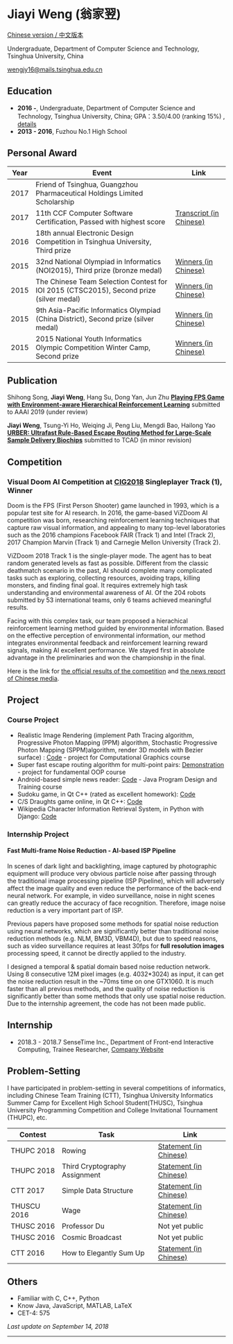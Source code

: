 # Jiayi Weng (翁家翌)

[Chinese version / 中文版本](/cv/zh.html)

Undergraduate, Department of Computer Science and Technology, Tsinghua University, China

[wengjy16@mails.tsinghua.edu.cn](mailto:wengjy16@mails.tsinghua.edu.cn)

## Education

- **2016 -**, Undergraduate, Department of Computer Science and Technology, Tsinghua University, China; GPA：3.50/4.00 (ranking 15%) ,  [details](/cv/courses_en.html)
- **2013 - 2016**, Fuzhou No.1 High School

## Personal Award

| Year | Event                                                        | Link                                                         |
| ---- | ------------------------------------------------------------ | ------------------------------------------------------------ |
| 2017 | Friend of Tsinghua, Guangzhou Pharmaceutical Holdings Limited Scholarship |                                                              |
| 2017 | 11th CCF Computer Software Certification, Passed with highest score | [Transcript (in Chinese)](/pdf/csptranscript.pdf)            |
| 2016 | 18th annual Electronic Design Competition in Tsinghua University, Third prize |                                                              |
| 2015 | 32nd National Olympiad in Informatics (NOI2015), Third prize (bronze medal) | [Winners (in Chinese)](http://history.ccf.org.cn/resources/2567814757332/news/NOI2015%E8%8E%B7%E5%A5%96%E5%90%8D%E5%8D%952015-12-25-10_52_58.htm) |
| 2015 | The Chinese Team Selection Contest for IOI 2015 (CTSC2015), Second prize (silver medal) | [Winners (in Chinese)](http://www.noi.cn/noi-news/huojiang/666-ccf-ctsc2015) |
| 2015 | 9th  Asia-Pacific Informatics Olympiad (China District), Second prize (silver medal) | [Winners (in Chinese)](http://www.noi.cn/noi-news/huojiang/667-apio2015) |
| 2015 | 2015 National Youth Informatics Olympic Competition Winter Camp, Second prize | [Winners (in Chinese)](http://download.noi.cn/T/2015/NOI2015dly.htm) |

## Publication

Shihong Song, **Jiayi Weng**, Hang Su, Dong Yan, Jun Zhu   [**Playing FPS Game with Environment-aware Hierarchical Reinforcement Learning**](/cv/viz2018.html)   submitted to AAAI 2019 (under review)

**Jiayi Weng**, Tsung-Yi Ho, Weiqing Ji, Peng Liu, Mengdi Bao, Hailong Yao   [**URBER: Ultrafast Rule-Based Escape Routing Method for Large-Scale Sample Delivery Biochips**](/cv/urber.html)   submitted to TCAD (in minor revision)

## Competition

### Visual Doom AI Competition at [CIG2018](https://project.dke.maastrichtuniversity.nl/cig2018/) Singleplayer Track (1), Winner

Doom is the FPS (First Person Shooter) game launched in 1993, which is a popular test site for AI research. In 2016, the game-based ViZDoom AI competition was born, researching reinforcement learning techniques that capture raw visual information, and appealing to many top-level laboratories such as the 2016 champions Facebook FAIR (Track 1) and Intel (Track 2), 2017 Champion Marvin (Track 1) and Carnegie Mellon University (Track 2).

ViZDoom 2018 Track 1 is the single-player mode. The agent has to beat random generated levels as fast as possible. Different from the classic deathmatch scenario in the past, AI should complete many complicated tasks such as exploring, collecting resources, avoiding traps, killing monsters, and finding final goal. It requires extremely high task understanding and environmental awareness of AI. Of the 204 robots submitted by 53 international teams, only 6 teams achieved meaningful results.

Facing with this complex task, our team proposed a hierachical reinforcement learning method guided by environmental information. Based on the effective perception of environmental information, our method integrates environmental feedback and reinforcement learning reward signals, making AI excellent performance. We stayed first in absolute advantage in the preliminaries and won the championship in the final.

Here is the link for [the official results of the competition](http://vizdoom.cs.put.edu.pl/competition-cig-2018/competition-results) and [the news report of Chinese media](https://www.jiqizhixin.com/articles/2018-08-23-12).

## Project

### Course Project

- Realistic Image Rendering (implement Path Tracing algorithm, Progressive Photon Mapping (PPM) algorithm, Stochastic Progressive Photon Mapping (SPPM)algorithm, render 3D models with Bezier surface) : [Code](https://github.com/Trinkle23897/Computational-Graphics-THU-2018) - project for Computational Graphics course
- Super fast escape routing algorithm for multi-point pairs: [Demonstration](https://trinkle23897.github.io/demo.html) - project for fundamental OOP course
- Android-based simple news reader: [Code](https://github.com/Trinkle23897/simple-news-android-app) - Java Program Design and Training course
- Sudoku game, in Qt C++ (rated as excellent homework): [Code](https://github.com/Trinkle23897/sudoku-qt5)
- C/S Draughts game online, in Qt C++: [Code](https://github.com/Trinkle23897/draughts-qt5)
- Wikipedia Character Information Retrieval System, in Python with Django: [Code](https://github.com/Trinkle23897/list_of_people)


### Internship Project

#### Fast Multi-frame Noise Reduction - AI-based ISP Pipeline

In scenes of dark light and backlighting, image captured by photographic equipment will produce very obvious particle noise after passing through the traditional image processing pipeline (ISP Pipeline), which will adversely affect the image quality and even reduce the performance of the back-end neural network. For example, in video surveillance, noise in night scenes can greatly reduce the accuracy of face recognition. Therefore, image noise reduction is a very important part of ISP.

Previous papers have proposed some methods for spatial noise reduction using neural networks, which are significantly better than traditional noise reduction methods (e.g. NLM, BM3D, VBM4D), but due to speed reasons, such as video surveillance requires at least 30fps for **full resolution images** processing speed, it cannot be directly applied to the industry.

I designed a temporal & spatial domain based noise reduction network. Using 8 consecutive 12M pixel images (e.g. 4032*3024) as input, it can get the noise reduction result in the ~70ms time on one GTX1060. It is much faster than all previous methods, and the quality of noise reduction is significantly better than some methods that only use spatial noise reduction. Due to the internship agreement, the code has not been made public.

## Internship

- 2018.3 - 2018.7  SenseTime Inc., Department of Front-end Interactive Computing, Trainee Researcher, [Company Website](https://www.sensetime.com/)

## Problem-Setting

I have participated in problem-setting in several competitions of informatics, including Chinese Team Training (CTT), Tsinghua University Informatics Summer Camp for Excellent High School Student(THUSC), Tsinghua University Programming Competition and College Invitational Tournament (THUPC), etc.

| Contest | Task       | Link                            |
| ---------- | -------------- | ----------------------------------- |
| THUPC 2018   | Rowing | [Statement (in Chinese)](https://loj.ac/problem/6388) |
| THUPC 2018   | Third Cryptography Assignment | [Statement (in Chinese)](https://loj.ac/problem/6392) |
| CTT 2017   | Simple Data Structure | [Statement (in Chinese)](https://loj.ac/problem/2326) |
| THUSCU 2016 | Wage     | [Statement (in Chinese)](https://git.thusaac.org/publish/THUSCU2017/tree/master/day1/wage) |
| THUSC 2016 | Professor Du | Not yet public |
| THUSC 2016 | Cosmic Broadcast | Not yet public |
| CTT 2016   | How to Elegantly Sum Up | [Statement (in Chinese)](http://uoj.ac/problem/269) |

## Others

- Familiar with C, C++, Python
- Know Java, JavaScript, MATLAB, LaTeX
- CET-4: 575

*Last update on September 14, 2018*

------